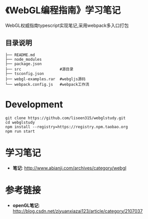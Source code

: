 # 《WebGL编程指南》学习笔记
WebGL权威指南typescript实现笔记,采用webpack多入口打包

## 目录说明
```
├── README.md     
├── node_modules
├── package.json
├── src                 #源目录
├── tsconfig.json 
├── webgl-examples.rar  #webgljs源码
└── webpack.config.js   #webpack工作流
```
# Development
```
git clone https://github.com/liseen315/webglstudy.git
cd webglstudy
npm install --registry=https://registry.npm.taobao.org
npm run start
```
# 学习笔记
*	**笔记**: http://www.abianji.com/archives/category/webgl

# 参考链接
*	**openGL笔记**: http://blog.csdn.net/ziyuanxiazai123/article/category/2107037